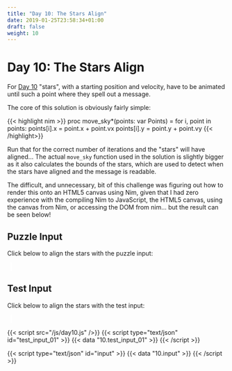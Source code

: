 ```yaml
---
title: "Day 10: The Stars Align"
date: 2019-01-25T23:58:34+01:00
draft: false
weight: 10
---
```


<style type="text/css">
	canvas {
      border: 1px solid white;
      margin: 8px;
    }
</style>

# Day 10: The Stars Align

For [Day 10](https://adventofcode.com/2018/day/10) "stars", with a starting
position and velocity, have to be animated until such a point where they spell
out a message.

The core of this solution is obviously fairly simple:

{{< highlight nim >}}
proc move_sky*(points: var Points) =
  for i, point in points:
      points[i].x = point.x + point.vx
      points[i].y = point.y + point.vy
{{< /highlight>}}

Run that for the correct number of iterations and the "stars" will have
aligned... The actual `move_sky` function used in the solution is slightly
bigger as it also calculates the bounds of the stars, which are used to detect
when the stars have aligned and the message is readable.

The difficult, and unnecessary, bit of this challenge was figuring out how to
render this onto an HTML5 canvas using Nim, given that I had zero experience
with the compiling Nim to JavaScript, the HTML5 canvas, using the canvas from
Nim, or accessing the DOM from nim... but the result can be seen below!

## Puzzle Input

Click below to align the stars with the puzzle input:

<canvas id="puzzle-input-canvas" class="day10-canvas" data-data-id="input" width="800" height="200"></canvas>


## Test Input

Click below to align the stars with the test input:

<canvas id="test-input-canvas" class="day10-canvas" data-data-id="test_input_01" width="800" height="600"></canvas>


{{< script src="/js/day10.js" />}}
{{< script type="text/json" id="test_input_01" >}}
{{< data "10.test_input_01" >}}
{{< /script >}}

{{< script type="text/json" id="input" >}}
{{< data "10.input" >}}
{{< /script >}}